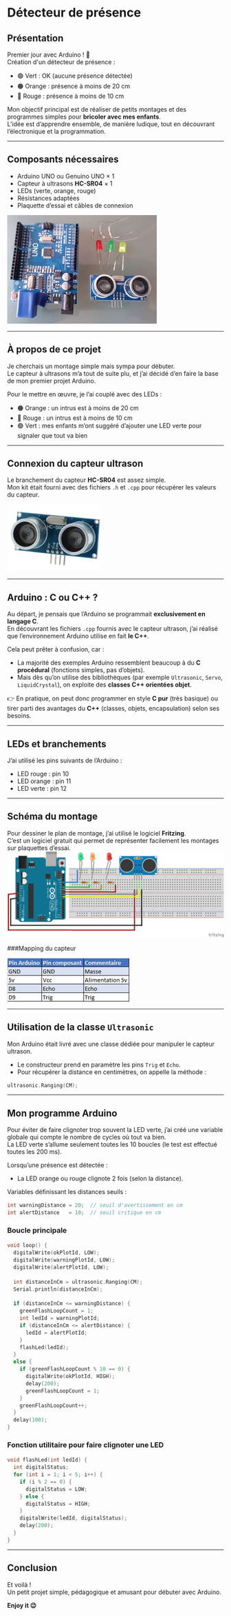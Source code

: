 # Détecteur de présence

## Présentation

Premier jour avec Arduino ! 🎉  
Création d'un détecteur de présence :

- 🟢 Vert : OK (aucune présence détectée)  
- 🟠 Orange : présence à moins de 20 cm  
- 🔴 Rouge : présence à moins de 10 cm

Mon objectif principal est de réaliser de petits montages et des programmes simples pour **bricoler avec mes enfants**.  
L’idée est d’apprendre ensemble, de manière ludique, tout en découvrant l’électronique et la programmation.

---

## Composants nécessaires

- Arduino UNO ou Genuino UNO × 1  
- Capteur à ultrasons **HC-SR04** × 1  
- LEDs (verte, orange, rouge)  
- Résistances adaptées  
- Plaquette d’essai et câbles de connexion

![Arduino UNO](components.jpg)

---

## À propos de ce projet

Je cherchais un montage simple mais sympa pour débuter.  
Le capteur à ultrasons m’a tout de suite plu, et j’ai décidé d’en faire la base de mon premier projet Arduino.

Pour le mettre en œuvre, je l’ai couplé avec des LEDs :

- 🟠 Orange : un intrus est à moins de 20 cm  
- 🔴 Rouge : un intrus est à moins de 10 cm  
- 🟢 Vert : mes enfants m’ont suggéré d’ajouter une LED verte pour signaler que tout va bien

---

## Connexion du capteur ultrason

Le branchement du capteur **HC-SR04** est assez simple.  
Mon kit était fourni avec des fichiers `.h` et `.cpp` pour récupérer les valeurs du capteur.

![Arduino UNO](ultrasonic-sensor-hc-sr04.jpg)

---

## Arduino : C ou C++ ?

Au départ, je pensais que l’Arduino se programmait **exclusivement en langage C**.  
En découvrant les fichiers `.cpp` fournis avec le capteur ultrason, j’ai réalisé que l’environnement Arduino utilise en fait **le C++**.

Cela peut prêter à confusion, car :

- La majorité des exemples Arduino ressemblent beaucoup à du **C procédural** (fonctions simples, pas d’objets).  
- Mais dès qu’on utilise des bibliothèques (par exemple `Ultrasonic`, `Servo`, `LiquidCrystal`), on exploite des **classes C++ orientées objet**.  

👉 En pratique, on peut donc programmer en style **C pur** (très basique) ou tirer parti des avantages du **C++** (classes, objets, encapsulation) selon ses besoins.

---

## LEDs et branchements

J’ai utilisé les pins suivants de l’Arduino :

- LED rouge : pin 10  
- LED orange : pin 11  
- LED verte : pin 12

---

## Schéma du montage

Pour dessiner le plan de montage, j’ai utilisé le logiciel **Fritzing**.  
C’est un logiciel gratuit qui permet de représenter facilement les montages sur plaquettes d’essai.
![Arduino UNO](detecteurpresence.png)

###Mapping du capteur

![Arduino UNO](ultrasonic-mapping.jpg)

---

## Utilisation de la classe `Ultrasonic`

Mon Arduino était livré avec une classe dédiée pour manipuler le capteur ultrason.

- Le constructeur prend en paramètre les pins `Trig` et `Echo`.  
- Pour récupérer la distance en centimètres, on appelle la méthode :

```cpp
ultrasonic.Ranging(CM);
```

---

## Mon programme Arduino

Pour éviter de faire clignoter trop souvent la LED verte, j’ai créé une variable globale qui compte le nombre de cycles où tout va bien.  
La LED verte s’allume seulement toutes les 10 boucles (le test est effectué toutes les 200 ms).

Lorsqu’une présence est détectée :  
- La LED orange ou rouge clignote 2 fois (selon la distance).

Variables définissant les distances seuils :

```cpp
int warningDistance = 20;  // seuil d'avertissement en cm
int alertDistance   = 10;  // seuil critique en cm
```

### Boucle principale

```cpp
void loop() {
  digitalWrite(okPlotId, LOW);
  digitalWrite(warningPlotId, LOW);
  digitalWrite(alertPlotId, LOW);

  int distanceInCm = ultrasonic.Ranging(CM);
  Serial.println(distanceInCm);

  if (distanceInCm <= warningDistance) {
    greenFlashLoopCount = 1;
    int ledId = warningPlotId;
    if (distanceInCm <= alertDistance) {
      ledId = alertPlotId;
    }
    flashLed(ledId);
  }
  else {
    if (greenFlashLoopCount % 10 == 0) {
      digitalWrite(okPlotId, HIGH);
      delay(200);
      greenFlashLoopCount = 1;
    }
    greenFlashLoopCount++;
  }
  delay(100);
}
```

### Fonction utilitaire pour faire clignoter une LED

```cpp
void flashLed(int ledId) {
  int digitalStatus;
  for (int i = 1; i < 5; i++) {
    if (i % 2 == 0) {
      digitalStatus = LOW;
    } else {
      digitalStatus = HIGH;
    }
    digitalWrite(ledId, digitalStatus);
    delay(200);
  }
}
```

---

## Conclusion

Et voilà !  
Un petit projet simple, pédagogique et amusant pour débuter avec Arduino.

**Enjoy it 😉**  
